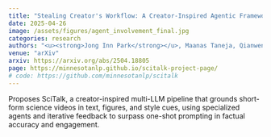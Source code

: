 ```yaml
---
title: "Stealing Creator's Workflow: A Creator-Inspired Agentic Framework with Iterative Feedback Loop for Improved Scientific Short-form Generation"
date: 2025-04-26
image: /assets/figures/agent_involvement_final.jpg
categories: research
authors: "<u><strong>Jong Inn Park</strong></u>, Maanas Taneja, Qianwen Wang, Dongyeop Kang"
venue: "arXiv"
arxiv: https://arxiv.org/abs/2504.18805
page: https://minnesotanlp.github.io/scitalk-project-page/
# code: https://github.com/minnesotanlp/scitalk
---
```

Proposes SciTalk, a creator-inspired multi-LLM pipeline that grounds short-form science videos in text, figures, and style cues, using specialized agents and iterative feedback to surpass one-shot prompting in factual accuracy and engagement.